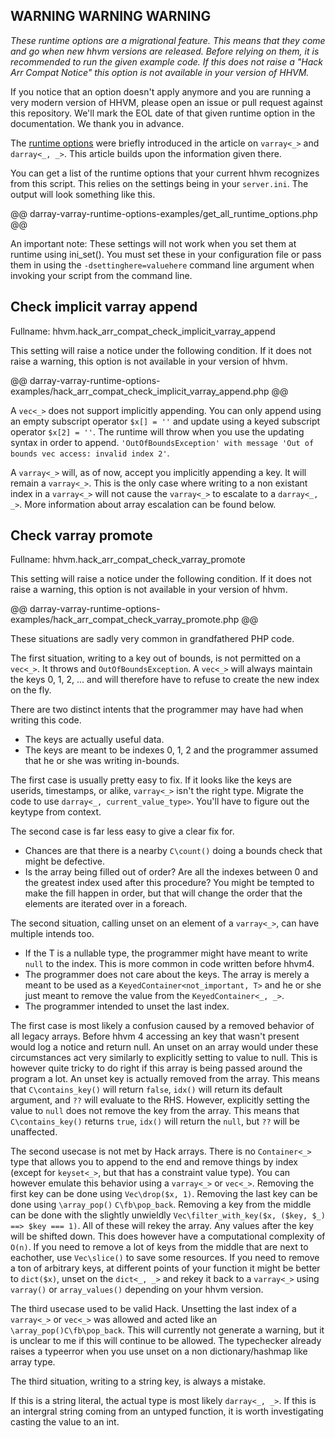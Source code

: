 ## WARNING WARNING WARNING

_These runtime options are a migrational feature. This means that they come and go when new hhvm versions are released. Before relying on them, it is recommended to run the given example code. If this does not raise a "Hack Arr Compat Notice" this option is not available in your version of HHVM._

If you notice that an option doesn't apply anymore and you are running a very modern version of HHVM, please open an issue or pull request against this repository. We'll mark the EOL date of that given runtime option in the documentation. We thank you in advance.

The [runtime options](arrays.md#php-arrays-array-varray-and-darray__runtime-options) were briefly introduced in the article on `varray<_>` and `darray<_, _>`. This article builds upon the information given there.

You can get a list of the runtime options that your current hhvm recognizes from this script.
This relies on the settings being in your `server.ini`.
The output will look something like this.

@@ darray-varray-runtime-options-examples/get_all_runtime_options.php @@

An important note: These settings will not work when you set them at runtime using ini_set(). You must set these in your configuration file or pass them in using the `-dsettinghere=valuehere` command line argument when invoking your script from the command line.

## Check implicit varray append

Fullname: hhvm.hack_arr_compat_check_implicit_varray_append

This setting will raise a notice under the following condition.
If it does not raise a warning, this option is not available in your version of hhvm.

@@ darray-varray-runtime-options-examples/hack_arr_compat_check_implicit_varray_append.php @@

A `vec<_>` does not support implicitly appending. You can only append using an empty subscript operator `$x[] = ''` and update using a keyed subscript operator `$x[2] = ''`. The runtime will throw when you use the updating syntax in order to append. `'OutOfBoundsException' with message 'Out of bounds vec access: invalid index 2'`.

A `varray<_>` will, as of now, accept you implicitly appending a key. It will remain a `varray<_>`. This is the only case where writing to a non existant index in a `varray<_>` will not cause the `varray<_>` to escalate to a `darray<_, _>`. More information about array escalation can be found below.

## Check varray promote

Fullname: hhvm.hack_arr_compat_check_varray_promote

This setting will raise a notice under the following condition.
If it does not raise a warning, this option is not available in your version of hhvm.

@@ darray-varray-runtime-options-examples/hack_arr_compat_check_varray_promote.php @@

These situations are sadly very common in grandfathered PHP code.

The first situation, writing to a key out of bounds, is not permitted on a `vec<_>`. It throws and `OutOfBoundsException`. A `vec<_>` will always maintain the keys 0, 1, 2, ... and will therefore have to refuse to create the new index on the fly.

There are two distinct intents that the programmer may have had when writing this code.

- The keys are actually useful data.
- The keys are meant to be indexes 0, 1, 2 and the programmer assumed that he or she was writing in-bounds.

The first case is usually pretty easy to fix. If it looks like the keys are userids, timestamps, or alike, `varray<_>` isn't the right type. Migrate the code to use `darray<_, current_value_type>`. You'll have to figure out the keytype from context.

The second case is far less easy to give a clear fix for.

- Chances are that there is a nearby `C\count()` doing a bounds check that might be defective.
- Is the array being filled out of order? Are all the indexes between 0 and the greatest index used after this procedure? You might be tempted to make the fill happen in order, but that will change the order that the elements are iterated over in a foreach.

The second situation, calling unset on an element of a `varray<_>`, can have multiple intends too.

- If the T is a nullable type, the programmer might have meant to write `null` to the index. This is more common in code written before hhvm4.
- The programmer does not care about the keys. The array is merely a meant to be used as a `KeyedContainer<not_important, T>` and he or she just meant to remove the value from the `KeyedContainer<_, _>`.
- The programmer intended to unset the last index.

The first case is most likely a confusion caused by a removed behavior of all legacy arrays. Before hhvm 4 accessing an key that wasn't present would log a notice and return null. An unset on an array would under these circumstances act very similarly to explicitly setting to value to null. This is however quite tricky to do right if this array is being passed around the program a lot. An unset key is actually removed from the array. This means that `C\contains_key()` will return `false`, `idx()` will return its default argument, and `??` will evaluate to the RHS. However, explicitly setting the value to `null` does not remove the key from the array. This means that `C\contains_key()` returns `true`, `idx()` will return the `null`, but `??` will be unaffected.

The second usecase is not met by Hack arrays. There is no `Container<_>` type that allows you to append to the end and remove things by index (except for `keyset<_>`, but that has a constraint value type). You can however emulate this behavior using a `varray<_>` or `vec<_>`. Removing the first key can be done using `Vec\drop($x, 1)`. Removing the last key can be done using `\array_pop()` <span class="fbonly apiAlias">`C\fb\pop_back`</span>. Removing a key from the middle can be done with the slightly unwieldly `Vec\filter_with_key($x, ($key, $_) ==> $key === 1)`. All of these will rekey the array. Any values after the key will be shifted down. This does however have a computational complexity of `O(n)`. If you need to remove a lot of keys from the middle that are next to eachother, use `Vec\slice()` to save some resources. If you need to remove a ton of arbitrary keys, at different points of your function it might be better to `dict($x)`, unset on the `dict<_, _>` and rekey it back to a `varray<_>` using `varray()` or `array_values()` depending on your hhvm version.

The third usecase used to be valid Hack. Unsetting the last index of a `varray<_>` or `vec<_>` was allowed and acted like an `\array_pop()`<span class="fbonly apiAlias">`C\fb\pop_back`</span>. This will currently not generate a warning, but it is unclear to me if this will continue to be allowed. The typechecker already raises a typeerror when you use unset on a non dictionary/hashmap like array type.

The third situation, writing to a string key, is always a mistake.

If this is a string literal, the actual type is most likely `darray<_, _>`. If this is an intergral string coming from an untyped function, it is worth investigating casting the value to an int.

